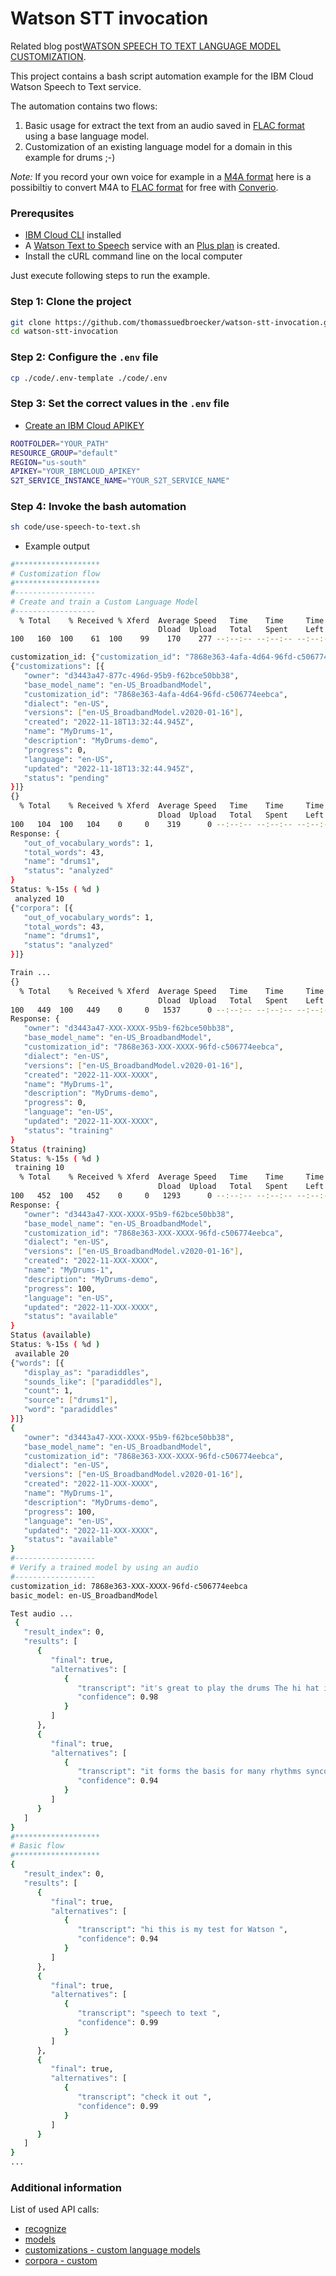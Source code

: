 # Watson STT invocation

Related blog post[WATSON SPEECH TO TEXT LANGUAGE MODEL CUSTOMIZATION](https://suedbroecker.net/2022/11/19/watson-speech-to-text-language-model-customization/).

This project contains a bash script automation example for the IBM Cloud Watson Speech to Text service.

The automation contains two flows:

1. Basic usage for extract the text from an audio saved in [FLAC format](https://simple.wikipedia.org/wiki/FLAC) using a base language model.
2. Customization of an existing language model for a domain in this example for drums ;-) 

_Note:_ If you record your own voice for example in a [M4A format](https://en.wikipedia.org/wiki/MP4_file_format) here is a possibiltiy to convert M4A to [FLAC format](https://simple.wikipedia.org/wiki/FLAC) for free with [Converio](https://convertio.co/m4a-flac/).

### Prerequsites

* [IBM Cloud CLI](https://cloud.ibm.com/docs/cli?topic=cli-getting-started) installed
* A [Watson Text to Speech](https://cloud.ibm.com/catalog/services/speech-to-text#about) service with an [Plus plan](https://cloud.ibm.com/docs/billing-usage?topic=billing-usage-changing&interface=ui) is created.
* Install the cURL command line on the local computer

Just execute following steps to run the example.

### Step 1: Clone the project

```sh
git clone https://github.com/thomassuedbroecker/watson-stt-invocation.git
cd watson-stt-invocation
```

### Step 2: Configure the `.env` file

```sh
cp ./code/.env-template ./code/.env
```

### Step 3: Set the correct values in the `.env` file

* [Create an IBM Cloud APIKEY](https://www.ibm.com/docs/en/app-connect/containers_cd?topic=servers-creating-cloud-api-key)

```sh
ROOTFOLDER="YOUR_PATH"
RESOURCE_GROUP="default"
REGION="us-south"
APIKEY="YOUR_IBMCLOUD_APIKEY"
S2T_SERVICE_INSTANCE_NAME="YOUR_S2T_SERVICE_NAME"
```

### Step 4: Invoke the bash automation

```sh
sh code/use-speech-to-text.sh
```

* Example output

```sh
#*******************
# Customization flow
#*******************
#------------------
# Create and train a Custom Language Model
#------------------
  % Total    % Received % Xferd  Average Speed   Time    Time     Time  Current
                                 Dload  Upload   Total   Spent    Left  Speed
100   160  100    61  100    99    170    277 --:--:-- --:--:-- --:--:--   458

customization_id: {"customization_id": "7868e363-4afa-4d64-96fd-c506774eebca"}
{"customizations": [{
   "owner": "d3443a47-877c-496d-95b9-f62bce50bb38",
   "base_model_name": "en-US_BroadbandModel",
   "customization_id": "7868e363-4afa-4d64-96fd-c506774eebca",
   "dialect": "en-US",
   "versions": ["en-US_BroadbandModel.v2020-01-16"],
   "created": "2022-11-18T13:32:44.945Z",
   "name": "MyDrums-1",
   "description": "MyDrums-demo",
   "progress": 0,
   "language": "en-US",
   "updated": "2022-11-18T13:32:44.945Z",
   "status": "pending"
}]}
{}
  % Total    % Received % Xferd  Average Speed   Time    Time     Time  Current
                                 Dload  Upload   Total   Spent    Left  Speed
100   104  100   104    0     0    319      0 --:--:-- --:--:-- --:--:--   330
Response: {
   "out_of_vocabulary_words": 1,
   "total_words": 43,
   "name": "drums1",
   "status": "analyzed"
}
Status: %-15s ( %d )
 analyzed 10
{"corpora": [{
   "out_of_vocabulary_words": 1,
   "total_words": 43,
   "name": "drums1",
   "status": "analyzed"
}]}

Train ...
{}
  % Total    % Received % Xferd  Average Speed   Time    Time     Time  Current
                                 Dload  Upload   Total   Spent    Left  Speed
100   449  100   449    0     0   1537      0 --:--:-- --:--:-- --:--:--  1586
Response: {
   "owner": "d3443a47-XXX-XXXX-95b9-f62bce50bb38",
   "base_model_name": "en-US_BroadbandModel",
   "customization_id": "7868e363-XXX-XXXX-96fd-c506774eebca",
   "dialect": "en-US",
   "versions": ["en-US_BroadbandModel.v2020-01-16"],
   "created": "2022-11-XXX-XXXX",
   "name": "MyDrums-1",
   "description": "MyDrums-demo",
   "progress": 0,
   "language": "en-US",
   "updated": "2022-11-XXX-XXXX",
   "status": "training"
}
Status (training)
Status: %-15s ( %d )
 training 10
  % Total    % Received % Xferd  Average Speed   Time    Time     Time  Current
                                 Dload  Upload   Total   Spent    Left  Speed
100   452  100   452    0     0   1293      0 --:--:-- --:--:-- --:--:--  1333
Response: {
   "owner": "d3443a47-XXX-XXXX-95b9-f62bce50bb38",
   "base_model_name": "en-US_BroadbandModel",
   "customization_id": "7868e363-XXX-XXXX-96fd-c506774eebca",
   "dialect": "en-US",
   "versions": ["en-US_BroadbandModel.v2020-01-16"],
   "created": "2022-11-XXX-XXXX",
   "name": "MyDrums-1",
   "description": "MyDrums-demo",
   "progress": 100,
   "language": "en-US",
   "updated": "2022-11-XXX-XXXX",
   "status": "available"
}
Status (available)
Status: %-15s ( %d )
 available 20
{"words": [{
   "display_as": "paradiddles",
   "sounds_like": ["paradiddles"],
   "count": 1,
   "source": ["drums1"],
   "word": "paradiddles"
}]}
{
   "owner": "d3443a47-XXX-XXXX-95b9-f62bce50bb38",
   "base_model_name": "en-US_BroadbandModel",
   "customization_id": "7868e363-XXX-XXXX-96fd-c506774eebca",
   "dialect": "en-US",
   "versions": ["en-US_BroadbandModel.v2020-01-16"],
   "created": "2022-11-XXX-XXXX",
   "name": "MyDrums-1",
   "description": "MyDrums-demo",
   "progress": 100,
   "language": "en-US",
   "updated": "2022-11-XXX-XXXX",
   "status": "available"
}
#------------------
# Verify a trained model by using an audio
#------------------
customization_id: 7868e363-XXX-XXXX-96fd-c506774eebca
basic_model: en-US_BroadbandModel

Test audio ...
 {
   "result_index": 0,
   "results": [
      {
         "final": true,
         "alternatives": [
            {
               "transcript": "it's great to play the drums The hi hat is something very special ",
               "confidence": 0.98
            }
         ]
      },
      {
         "final": true,
         "alternatives": [
            {
               "transcript": "it forms the basis for many rhythms syncopations are sometimes distributed with paradiddles and they are creating a fantastic rhythm together with the snare and the bass drum and a splash ",
               "confidence": 0.94
            }
         ]
      }
   ]
}
#*******************
# Basic flow
#*******************
{
   "result_index": 0,
   "results": [
      {
         "final": true,
         "alternatives": [
            {
               "transcript": "hi this is my test for Watson ",
               "confidence": 0.94
            }
         ]
      },
      {
         "final": true,
         "alternatives": [
            {
               "transcript": "speech to text ",
               "confidence": 0.99
            }
         ]
      },
      {
         "final": true,
         "alternatives": [
            {
               "transcript": "check it out ",
               "confidence": 0.99
            }
         ]
      }
   ]
} 
...
```
### Additional information

List of used API calls:

* [recognize](https://cloud.ibm.com/apidocs/speech-to-text#recognize)
* [models](https://cloud.ibm.com/apidocs/speech-to-text#listmodels)
* [customizations - custom language models](https://cloud.ibm.com/apidocs/speech-to-text#createlanguagemodel)
* [corpora - custom](https://cloud.ibm.com/apidocs/speech-to-text#listcorpora)